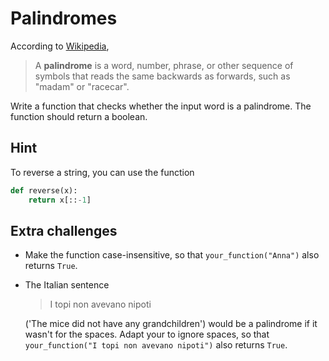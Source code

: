 # Palindromes 
According to [Wikipedia](https://en.wikipedia.org/wiki/Palindrome),

> A **palindrome** is a word, number, phrase, or other sequence of symbols that reads the same backwards as forwards, such as "madam" or "racecar".

Write a function that checks whether the input word is a palindrome. The function should return a boolean.

## Hint
To reverse a string, you can use the function

```python
def reverse(x):
    return x[::-1]
```

## Extra challenges
- Make the function case-insensitive, so that `your_function("Anna")` also returns `True`.
- The Italian sentence
    
    > I topi non avevano nipoti
    
    ('The mice did not have any grandchildren') would be a palindrome if it wasn't for the spaces.
    Adapt your to ignore spaces, so that `your_function("I topi non avevano nipoti")` also returns `True`.